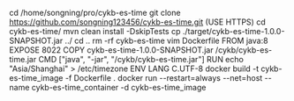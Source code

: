 cd /home/songning/pro/cykb-es-time
git clone https://github.com/songning123456/cykb-es-time.git (USE HTTPS)
cd cykb-es-time/
mvn clean install -DskipTests
cp ./target/cykb-es-time-1.0.0-SNAPSHOT.jar ../
cd ..
rm -rf cykb-es-time
vim Dockerfile
    FROM java:8
    EXPOSE 8022
    COPY cykb-es-time-1.0.0-SNAPSHOT.jar /cykb/cykb-es-time.jar
    CMD ["java", "-jar", "/cykb/cykb-es-time.jar"]
    RUN echo "Asia/Shanghai" > /etc/timezone
    ENV LANG C.UTF-8
docker build -t cykb-es-time_image -f Dockerfile .
docker run --restart=always --net=host --name cykb-es-time_container -d cykb-es-time_image